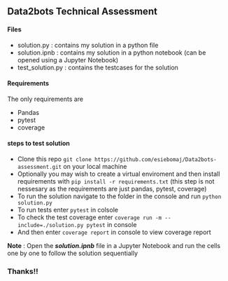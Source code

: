 ## Data2bots Technical Assessment

#### Files
* solution.py : contains my solution in a python file
* solution.ipnb : contains my solution in a python notebook (can be opened using a Jupyter Notebook)
* test_solution.py : contains the testcases for the solution
  
#### Requirements
The only requirements are 
* Pandas
* pytest
* coverage

#### steps to test solution
* Clone this repo `git clone https://github.com/esiebomaj/Data2bots-assessment.git` on your local machine
  <br>
* Optionally you may wish to create a virtual enviroment and then install requirements with `pip install -r requirements.txt` (this step is not nessesary as the requirements are just pandas, pytest, coverage)
  <br>
* To run the solution navigate to the folder in the console and run `python solution.py`
  <br>
* To run tests enter `pytest` in colsole
* To check the test coverage enter `coverage run -m --include=./solution.py pytest` in console
*  And then enter `coverage report` in console to view coverage report

**Note** : Open the ***solution.ipnb*** file in a Jupyter Notebook and run the cells one by one to follow the solution sequentially

### Thanks!!